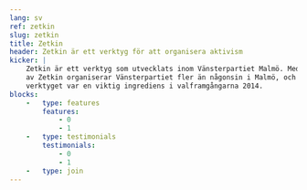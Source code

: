 ```yaml
---
lang: sv
ref: zetkin
slug: zetkin
title: Zetkin
header: Zetkin är ett verktyg för att organisera aktivism
kicker: |
    Zetkin är ett verktyg som utvecklats inom Vänsterpartiet Malmö. Med hjälp
    av Zetkin organiserar Vänsterpartiet fler än någonsin i Malmö, och
    verktyget var en viktig ingrediens i valframgångarna 2014.
blocks:
    -   type: features
        features:
            - 0
            - 1
    -   type: testimonials
        testimonials:
            - 0
            - 1
    -   type: join
---
```

